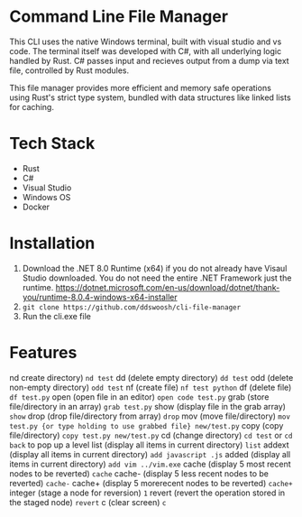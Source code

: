 # Command Line File Manager

This CLI uses the native Windows terminal, built with visual studio and vs code. The terminal itself was developed with C#, with all underlying logic handled by Rust. C# passes input and recieves output from a dump via text file, controlled by Rust modules. 

This file manager provides more efficient and memory safe operations using Rust's strict type system, bundled with data structures like linked lists for caching.


# Tech Stack
* Rust
* C#
* Visual Studio
* Windows OS
* Docker


# Installation
1. Download the .NET 8.0 Runtime (x64) if you do not already have Visaul Studio downloaded. You do not need the entire .NET Framework just the runtime.
https://dotnet.microsoft.com/en-us/download/dotnet/thank-you/runtime-8.0.4-windows-x64-installer
2. `git clone https://github.com/ddswoosh/cli-file-manager`
3. Run the cli.exe file

# Features
nd create directory) `nd test`
dd (delete empty directory) `dd test` 
odd (delete non-empty directory) `odd test` 
nf (create file) `nf test python` 
df (delete file) `df test.py` 
open (open file in an editor) `open code test.py` 
grab (store file/directory in an array) `grab test.py` 
show (display file in the grab array) `show` 
drop (drop file/directory from array) `drop` 
mov (move file/directory) `mov test.py {or type holding to use grabbed file} new/test.py` 
copy (copy file/directory) `copy test.py new/test.py` 
cd (change directory) `cd test` or `cd back` to pop up a level
list (display all items in current directory) `list`
addext (display all items in current directory) `add javascript .js`
added (display all items in current directory) `add vim ../vim.exe`
cache (display 5 most recent nodes to be reverted) `cache`
cache- (display 5 less recent nodes to be reverted) `cache-`
cache+ (display 5 morerecent nodes to be reverted) `cache+`
integer (stage a node for reversion) `1`
revert (revert the operation stored in the staged node) `revert`
c (clear screen) `c`
